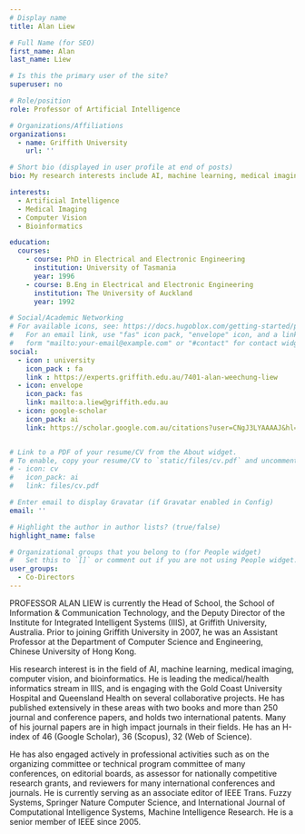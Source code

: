 ```yaml
---
# Display name
title: Alan Liew

# Full Name (for SEO)
first_name: Alan
last_name: Liew

# Is this the primary user of the site?
superuser: no

# Role/position
role: Professor of Artificial Intelligence

# Organizations/Affiliations
organizations:
  - name: Griffith University
    url: ''

# Short bio (displayed in user profile at end of posts)
bio: My research interests include AI, machine learning, medical imaging, computer vision, and bioinformatics. 

interests:
  - Artificial Intelligence
  - Medical Imaging
  - Computer Vision
  - Bioinformatics

education:
  courses:
    - course: PhD in Electrical and Electronic Engineering
      institution: University of Tasmania
      year: 1996
    - course: B.Eng in Electrical and Electronic Engineering
      institution: The University of Auckland
      year: 1992

# Social/Academic Networking
# For available icons, see: https://docs.hugoblox.com/getting-started/page-builder/#icons
#   For an email link, use "fas" icon pack, "envelope" icon, and a link in the
#   form "mailto:your-email@example.com" or "#contact" for contact widget.
social:
  - icon : university
    icon_pack : fa
    link : https://experts.griffith.edu.au/7401-alan-weechung-liew
  - icon: envelope
    icon_pack: fas
    link: mailto:a.liew@griffith.edu.au
  - icon: google-scholar
    icon_pack: ai
    link: https://scholar.google.com.au/citations?user=CNgJ3LYAAAAJ&hl=en


# Link to a PDF of your resume/CV from the About widget.
# To enable, copy your resume/CV to `static/files/cv.pdf` and uncomment the lines below.
# - icon: cv
#   icon_pack: ai
#   link: files/cv.pdf

# Enter email to display Gravatar (if Gravatar enabled in Config)
email: ''

# Highlight the author in author lists? (true/false)
highlight_name: false

# Organizational groups that you belong to (for People widget)
#   Set this to `[]` or comment out if you are not using People widget.
user_groups:
  - Co-Directors
---
```


PROFESSOR ALAN LIEW is currently the Head of School, the School of Information & Communication Technology,  and the Deputy Director of the Institute for Integrated Intelligent Systems (IIIS), at Griffith University, Australia. Prior to joining Griffith University in 2007, he was an Assistant Professor at the Department of Computer Science and Engineering, Chinese University of Hong Kong. 

His research interest is in the field of AI, machine learning, medical imaging, computer vision, and bioinformatics. He is leading the medical/health informatics stream in IIIS, and is engaging with the Gold Coast University Hospital and Queensland Health on several collaborative projects. He has published extensively in these areas with two books and more than 250 journal and conference papers, and holds two international patents. Many of his journal papers are in high impact journals in their fields. He has an H-index of 46 (Google Scholar), 36 (Scopus), 32 (Web of Science). 

He has also engaged actively in professional activities such as on the organizing committee or technical program committee of many conferences, on editorial boards, as assessor for nationally competitive research grants, and reviewers for many international conferences and journals. He is currently serving as an associate editor of IEEE Trans. Fuzzy Systems, Springer Nature Computer Science, and International Journal of Computational Intelligence Systems, Machine Intelligence Research. He is a senior member of IEEE since 2005.